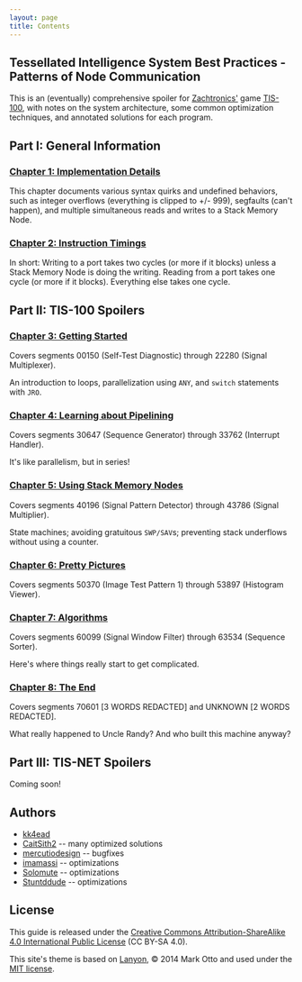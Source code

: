 ```yaml
---
layout: page
title: Contents
---
```


## Tessellated Intelligence System Best Practices - Patterns of Node Communication

This is an (eventually) comprehensive spoiler for [Zachtronics'](http://www.zachtronics.com/) game [TIS-100](http://www.zachtronics.com/tis-100/), with notes on the system architecture, some common optimization techniques, and annotated solutions for each program.

## Part I: General Information

### [Chapter 1: Implementation Details](chapter01)

This chapter documents various syntax quirks and undefined behaviors, such as integer overflows (everything is clipped to +/- 999), segfaults (can't happen), and multiple simultaneous reads and writes to a Stack Memory Node.

### [Chapter 2: Instruction Timings](chapter02)

In short: Writing to a port takes two cycles (or more if it blocks) unless a Stack Memory Node is doing the writing. Reading from a port takes one cycle (or more if it blocks). Everything else takes one cycle.

## Part II: TIS-100 Spoilers

### [Chapter 3: Getting Started](chapter03)

Covers segments 00150 (Self-Test Diagnostic) through 22280 (Signal Multiplexer).

An introduction to loops, parallelization using `ANY`, and `switch` statements with `JRO`.

### [Chapter 4: Learning about Pipelining](chapter04)

Covers segments 30647 (Sequence Generator) through 33762 (Interrupt Handler).

It's like parallelism, but in series!

### [Chapter 5: Using Stack Memory Nodes](chapter05)

Covers segments 40196 (Signal Pattern Detector) through 43786 (Signal Multiplier).

State machines; avoiding gratuitous `SWP/SAV`s; preventing stack underflows without using a counter.

### [Chapter 6: Pretty Pictures](chapter06)

Covers segments 50370 (Image Test Pattern 1) through 53897 (Histogram Viewer).

### [Chapter 7: Algorithms](chapter07)

Covers segments 60099 (Signal Window Filter) through 63534 (Sequence Sorter).

Here's where things really start to get complicated.

### [Chapter 8: The End](chapter08)

Covers segments 70601 [3 WORDS REDACTED] and UNKNOWN [2 WORDS REDACTED].

What really happened to Uncle Randy? And who built this machine anyway?

## Part III: TIS-NET Spoilers

Coming soon!

## Authors

- [kk4ead](https://github.com/kk4ead)
- [CaitSith2](https://github.com/CaitSith2) -- many optimized solutions
- [mercutiodesign](https://github.com/mercutiodesign) -- bugfixes
- [imamassi](https://github.com/imamassi) -- optimizations
- [Solomute](https://github.com/Solomute) -- optimizations
- [Stuntddude](https://github.com/Stuntddude) -- optimizations

## License

This guide is released under the <a href="https://creativecommons.org/licenses/by-sa/4.0/">Creative Commons Attribution-ShareAlike 4.0 International Public License</a> (CC BY-SA 4.0).

This site's theme is based on <a href="https://github.com/poole/lanyon">Lanyon</a>, &copy; 2014 Mark Otto and used under the <a href="https://opensource.org/licenses/MIT">MIT license</a>.

